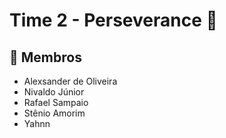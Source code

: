 # Time 2 - Perseverance :facepunch:

## :pushpin: Membros

- Alexsander de Oliveira
- Nivaldo Júnior
- Rafael Sampaio
- Stênio Amorim
- Yahnn

